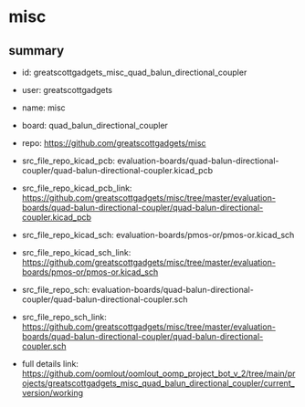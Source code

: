 # misc
 
## summary 
* id: greatscottgadgets_misc_quad_balun_directional_coupler
* user: greatscottgadgets
* name: misc
* board: quad_balun_directional_coupler
* repo: https://github.com/greatscottgadgets/misc
* src_file_repo_kicad_pcb: evaluation-boards/quad-balun-directional-coupler/quad-balun-directional-coupler.kicad_pcb
* src_file_repo_kicad_pcb_link: https://github.com/greatscottgadgets/misc/tree/master/evaluation-boards/quad-balun-directional-coupler/quad-balun-directional-coupler.kicad_pcb
* src_file_repo_kicad_sch: evaluation-boards/pmos-or/pmos-or.kicad_sch
* src_file_repo_kicad_sch_link: https://github.com/greatscottgadgets/misc/tree/master/evaluation-boards/pmos-or/pmos-or.kicad_sch

* src_file_repo_sch: evaluation-boards/quad-balun-directional-coupler/quad-balun-directional-coupler.sch
* src_file_repo_sch_link: https://github.com/greatscottgadgets/misc/tree/master/evaluation-boards/quad-balun-directional-coupler/quad-balun-directional-coupler.sch
* full details link: https://github.com/oomlout/oomlout_oomp_project_bot_v_2/tree/main/projects/greatscottgadgets_misc_quad_balun_directional_coupler/current_version/working  






